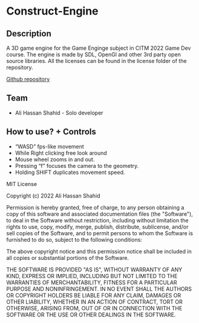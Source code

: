 # Construct-Engine

## Description
A 3D game engine for the Game Enginge subject in CITM 2022 Game Dev course.
The engine is made by SDL, OpenGl and other 3rd party open source libraries.
All the licenses can be found in the license folder of the repository.

[Github repository](https://github.com/FeroXx07/Construct-Engine)

## Team
- Ali Hassan Shahid - Solo developer 

## How to use? + Controls
- “WASD” fps-like movement
- While Right clicking free look around
- Mouse wheel zooms in and out.
- Pressing “f” focuses the camera to the geometry.
- Holding SHIFT duplicates movement speed.

MIT License

Copyright (c) 2022 Ali Hassan Shahid

Permission is hereby granted, free of charge, to any person obtaining a copy
of this software and associated documentation files (the "Software"), to deal
in the Software without restriction, including without limitation the rights
to use, copy, modify, merge, publish, distribute, sublicense, and/or sell
copies of the Software, and to permit persons to whom the Software is
furnished to do so, subject to the following conditions:

The above copyright notice and this permission notice shall be included in all
copies or substantial portions of the Software.

THE SOFTWARE IS PROVIDED "AS IS", WITHOUT WARRANTY OF ANY KIND, EXPRESS OR
IMPLIED, INCLUDING BUT NOT LIMITED TO THE WARRANTIES OF MERCHANTABILITY,
FITNESS FOR A PARTICULAR PURPOSE AND NONINFRINGEMENT. IN NO EVENT SHALL THE
AUTHORS OR COPYRIGHT HOLDERS BE LIABLE FOR ANY CLAIM, DAMAGES OR OTHER
LIABILITY, WHETHER IN AN ACTION OF CONTRACT, TORT OR OTHERWISE, ARISING FROM,
OUT OF OR IN CONNECTION WITH THE SOFTWARE OR THE USE OR OTHER DEALINGS IN THE
SOFTWARE.
